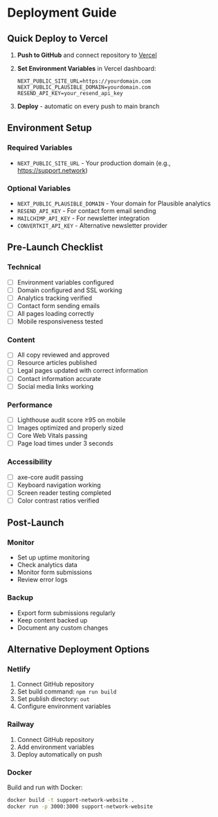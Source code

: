 # Deployment Guide

## Quick Deploy to Vercel

1. **Push to GitHub** and connect repository to [Vercel](https://vercel.com)

2. **Set Environment Variables** in Vercel dashboard:
   ```
   NEXT_PUBLIC_SITE_URL=https://yourdomain.com
   NEXT_PUBLIC_PLAUSIBLE_DOMAIN=yourdomain.com
   RESEND_API_KEY=your_resend_api_key
   ```

3. **Deploy** - automatic on every push to main branch

## Environment Setup

### Required Variables
- `NEXT_PUBLIC_SITE_URL` - Your production domain (e.g., https://support.network)

### Optional Variables  
- `NEXT_PUBLIC_PLAUSIBLE_DOMAIN` - Your domain for Plausible analytics
- `RESEND_API_KEY` - For contact form email sending
- `MAILCHIMP_API_KEY` - For newsletter integration
- `CONVERTKIT_API_KEY` - Alternative newsletter provider

## Pre-Launch Checklist

### Technical
- [ ] Environment variables configured
- [ ] Domain configured and SSL working
- [ ] Analytics tracking verified
- [ ] Contact form sending emails
- [ ] All pages loading correctly
- [ ] Mobile responsiveness tested

### Content
- [ ] All copy reviewed and approved
- [ ] Resource articles published
- [ ] Legal pages updated with correct information
- [ ] Contact information accurate
- [ ] Social media links working

### Performance
- [ ] Lighthouse audit score ≥95 on mobile
- [ ] Images optimized and properly sized
- [ ] Core Web Vitals passing
- [ ] Page load times under 3 seconds

### Accessibility
- [ ] axe-core audit passing
- [ ] Keyboard navigation working
- [ ] Screen reader testing completed
- [ ] Color contrast ratios verified

## Post-Launch

### Monitor
- Set up uptime monitoring
- Check analytics data
- Monitor form submissions
- Review error logs

### Backup
- Export form submissions regularly
- Keep content backed up
- Document any custom changes

## Alternative Deployment Options

### Netlify
1. Connect GitHub repository
2. Set build command: `npm run build`
3. Set publish directory: `out`
4. Configure environment variables

### Railway
1. Connect GitHub repository  
2. Add environment variables
3. Deploy automatically on push

### Docker
Build and run with Docker:
```bash
docker build -t support-network-website .
docker run -p 3000:3000 support-network-website
```